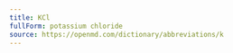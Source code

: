 ```yaml
---
title: KCl
fullForm: potassium chloride
source: https://openmd.com/dictionary/abbreviations/k
---
```

